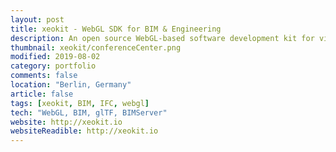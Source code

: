 ```yaml
---
layout: post
title: xeokit - WebGL SDK for BIM & Engineering
description: An open source WebGL-based software development kit for viewing high-detail 3D BIM and CAD models in the browser.
thumbnail: xeokit/conferenceCenter.png
modified: 2019-08-02
category: portfolio
comments: false
location: "Berlin, Germany"
article: false
tags: [xeokit, BIM, IFC, webgl]
tech: "WebGL, BIM, glTF, BIMServer"
website: http://xeokit.io
websiteReadible: http://xeokit.io
---
```



